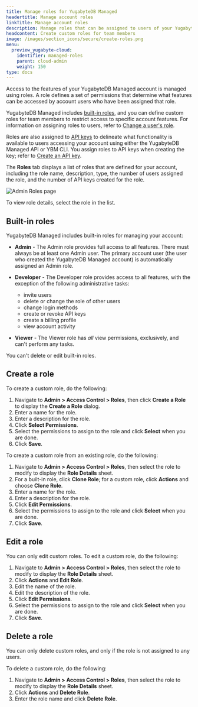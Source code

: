 ```yaml
---
title: Manage roles for YugabyteDB Managed
headertitle: Manage account roles
linkTitle: Manage account roles
description: Manage roles that can be assigned to users of your YugabyteDB Managed account.
headcontent: Create custom roles for team members
image: /images/section_icons/secure/create-roles.png
menu:
  preview_yugabyte-cloud:
    identifier: managed-roles
    parent: cloud-admin
    weight: 150
type: docs
---
```


Access to the features of your YugabyteDB Managed account is managed using roles. A role defines a set of permissions that determine what features can be accessed by account users who have been assigned that role.

YugabyteDB Managed includes [built-in roles](#built-in-roles), and you can define custom roles for team members to restrict access to specific account features. For information on assigning roles to users, refer to [Change a user's role](../manage-access/#change-a-user-s-role).

Roles are also assigned to [API keys](../../managed-automation/managed-apikeys/) to delineate what functionality is available to users accessing your account using either the YugabyteDB Managed API or YBM CLI. You assign roles to API keys when creating the key; refer to [Create an API key](../../managed-automation/managed-apikeys/#create-an-api-key).

The **Roles** tab displays a list of roles that are defined for your account, including the role name, description, type, the number of users assigned the role, and the number of API keys created for the role.

![Admin Roles page](/images/yb-cloud/managed-admin-roles.png)

To view role details, select the role in the list.

## Built-in roles

YugabyteDB Managed includes built-in roles for managing your account:

- **Admin** - The Admin role provides full access to all features. There must always be at least one Admin user. The primary account user (the user who created the YugabyteDB Managed account) is automatically assigned an Admin role.

- **Developer** - The Developer role provides access to all features, with the exception of the following administrative tasks:

  - invite users
  - delete or change the role of other users
  - change login methods
  - create or revoke API keys
  - create a billing profile
  - view account activity

- **Viewer** - The Viewer role has _all_ view permissions, exclusively, and can't perform any tasks.

You can't delete or edit built-in roles.

## Create a role

To create a custom role, do the following:

1. Navigate to **Admin > Access Control > Roles**, then click **Create a Role** to display the **Create a Role** dialog.
1. Enter a name for the role.
1. Enter a description for the role.
1. Click **Select Permissions**.
1. Select the permissions to assign to the role and click **Select** when you are done.
1. Click **Save**.

To create a custom role from an existing role, do the following:

1. Navigate to **Admin > Access Control > Roles**, then select the role to modify to display the **Role Details** sheet.
1. For a built-in role, click **Clone Role**; for a custom role, click **Actions** and choose **Clone Role**.
1. Enter a name for the role.
1. Enter a description for the role.
1. Click **Edit Permissions**.
1. Select the permissions to assign to the role and click **Select** when you are done.
1. Click **Save**.

## Edit a role

You can only edit custom roles. To edit a custom role, do the following:

1. Navigate to **Admin > Access Control > Roles**, then select the role to modify to display the **Role Details** sheet.
1. Click **Actions** and **Edit Role**.
1. Edit the name of the role.
1. Edit the description of the role.
1. Click **Edit Permissions**.
1. Select the permissions to assign to the role and click **Select** when you are done.
1. Click **Save**.

## Delete a role

You can only delete custom roles, and only if the role is not assigned to any users.

To delete a custom role, do the following:

1. Navigate to **Admin > Access Control > Roles**, then select the role to modify to display the **Role Details** sheet.
1. Click **Actions** and **Delete Role**.
1. Enter the role name and click **Delete Role**.
